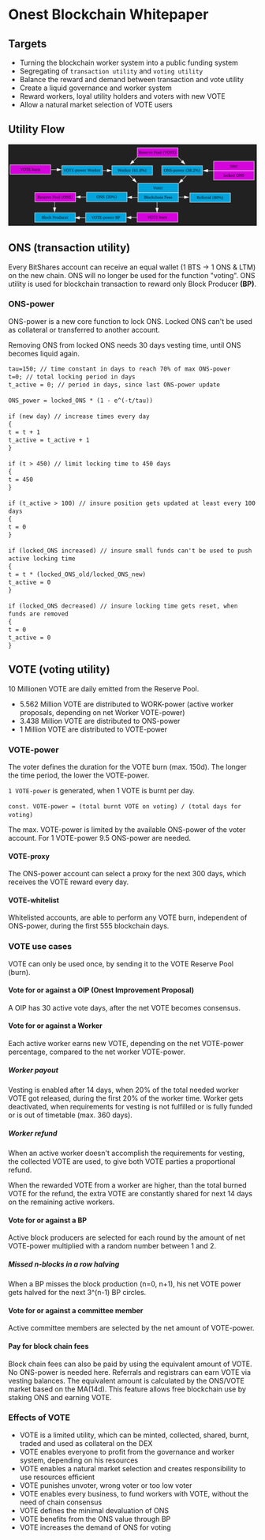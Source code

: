 # Onest Blockchain Whitepaper

## Targets
- Turning the blockchain worker system into a public funding system
- Segregating of `transaction utility` and `voting utility`
- Balance the reward and demand between transaction and vote utility 
- Create a liquid governance and worker system
- Reward workers, loyal utility holders and voters with new VOTE
- Allow a natural market selection of VOTE users

## Utility Flow
![utility-flow](https://raw.githubusercontent.com/Onest-io/onest-whitepaper/master/utility-flow.png)

## ONS (transaction utility)
Every BitShares account can receive an equal wallet (1 BTS -> 1 ONS & LTM) on the new chain. ONS will no longer be used for the function "voting". ONS utility is used for blockchain transaction to reward only Block Producer **(BP)**.

### ONS-power
ONS-power is a new core function to lock ONS. Locked ONS can't be used as collateral or transferred to another account.

Removing ONS from locked ONS needs 30 days vesting time, until ONS becomes liquid again. 

```
tau=150; // time constant in days to reach 70% of max ONS-power 
t=0; // total locking period in days
t_active = 0; // period in days, since last ONS-power update 

ONS_power = locked_ONS * (1 - e^(-t/tau))

if (new day) // increase times every day
{
t = t + 1
t_active = t_active + 1
}

if (t > 450) // limit locking time to 450 days
{
t = 450
}

if (t_active > 100) // insure position gets updated at least every 100 days
{
t = 0
}

if (locked_ONS increased) // insure small funds can't be used to push active locking time
{
t = t * (locked_ONS_old/locked_ONS_new)
t_active = 0
}

if (locked_ONS decreased) // insure locking time gets reset, when funds are removed
{
t = 0
t_active = 0
}
```

## VOTE (voting utility)
10 Millionen VOTE are daily emitted from the Reserve Pool. 

- 5.562 Million VOTE are distributed to WORK-power (active worker proposals, depending on net Worker VOTE-power)
- 3.438 Million VOTE are distributed to ONS-power
- 1 Million VOTE are distributed to VOTE-power

### VOTE-power
The voter defines the duration for the VOTE burn (max. 150d). The longer the time period, the lower the VOTE-power. 

`1 VOTE-power` is generated, when 1 VOTE is burnt per day.

`const. VOTE-power = (total burnt VOTE on voting) / (total days for voting)`

The max. VOTE-power is limited by the available ONS-power of the voter account. For 1 VOTE-power 9.5 ONS-power are needed. 

#### VOTE-proxy
The ONS-power account can select a proxy for the next 300 days, which receives the VOTE reward every day.  

#### VOTE-whitelist
Whitelisted accounts, are able to perform any VOTE burn, independent of ONS-power, during the first 555 blockchain days.

### VOTE use cases
VOTE can only be used once, by sending it to the VOTE Reserve Pool (burn). 

#### Vote for or against a OIP (Onest Improvement Proposal)
A OIP has 30 active vote days, after the net VOTE becomes consensus. 

#### Vote for or against a Worker
Each active worker earns new VOTE, depending on the net VOTE-power percentage, compared to the net worker VOTE-power.

##### Worker payout
Vesting is enabled after 14 days, when 20% of the total needed worker VOTE got released, during the first 20% of the worker time. Worker gets deactivated, when requirements for vesting is not fulfilled or is fully funded or is out of timetable (max. 360 days).

##### Worker refund
When an active worker doesn't accomplish the requirements for vesting, the collected VOTE are used, to give both VOTE parties a proportional refund.

When the rewarded VOTE from a worker are higher, than the total burned VOTE for the refund, the extra VOTE are constantly shared for next 14 days on the remaining active workers. 

#### Vote for or against a BP
Active block producers are selected for each round by the amount of net VOTE-power multiplied with a random number between 1 and 2. 

##### Missed n-blocks in a row halving
When a BP misses the block production (n=0, n+1), his net VOTE power gets halved for the next 3^(n-1) BP circles.

#### Vote for or against a committee member
Active committee members are selected by the net amount of VOTE-power.

#### Pay for block chain fees
Block chain fees can also be paid by using the equivalent amount of VOTE. No ONS-power is needed here. Referrals and registrars can earn VOTE via vesting balances. The equivalent amount is calculated by the ONS/VOTE market based on the MA(14d). This feature allows free blockchain use by staking ONS and earning VOTE. 

### Effects of VOTE
- VOTE is a limited utility, which can be minted, collected, shared, burnt, traded and used as collateral on the DEX
- VOTE enables everyone to profit from the governance and worker system, depending on his resources
- VOTE enables a natural market selection and creates responsibility to use resources efficient 
- VOTE punishes unvoter, wrong voter or too low voter
- VOTE enables every business, to fund workers with VOTE, without the need of chain consensus
- VOTE defines the minimal devaluation of ONS
- VOTE benefits from the ONS value through BP
- VOTE increases the demand of ONS for voting
